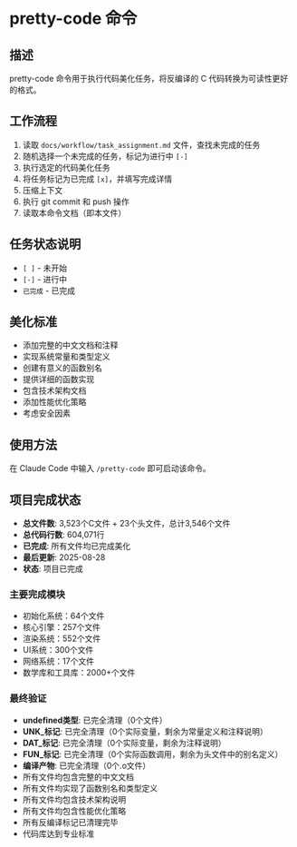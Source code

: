 # pretty-code 命令

## 描述
pretty-code 命令用于执行代码美化任务，将反编译的 C 代码转换为可读性更好的格式。

## 工作流程
1. 读取 `docs/workflow/task_assignment.md` 文件，查找未完成的任务
2. 随机选择一个未完成的任务，标记为进行中 `[-]`
3. 执行选定的代码美化任务
4. 将任务标记为已完成 `[x]`，并填写完成详情
5. 压缩上下文
6. 执行 git commit 和 push 操作
7. 读取本命令文档（即本文件）

## 任务状态说明
- `[ ]` - 未开始
- `[-]` - 进行中
- `已完成` - 已完成

## 美化标准
- 添加完整的中文文档和注释
- 实现系统常量和类型定义
- 创建有意义的函数别名
- 提供详细的函数实现
- 包含技术架构文档
- 添加性能优化策略
- 考虑安全因素

## 使用方法
在 Claude Code 中输入 `/pretty-code` 即可启动该命令。

## 项目完成状态
- **总文件数**: 3,523个C文件 + 23个头文件，总计3,546个文件
- **总代码行数**: 604,071行
- **已完成**: 所有文件均已完成美化
- **最后更新**: 2025-08-28
- **状态**: 项目已完成

### 主要完成模块
- 初始化系统：64个文件
- 核心引擎：257个文件
- 渲染系统：552个文件
- UI系统：300个文件
- 网络系统：17个文件
- 数学库和工具库：2000+个文件

### 最终验证
- **undefined类型**: 已完全清理（0个文件）
- **UNK_标记**: 已完全清理（0个实际变量，剩余为常量定义和注释说明）
- **DAT_标记**: 已完全清理（0个实际变量，剩余为注释说明）
- **FUN_标记**: 已完全清理（0个实际函数调用，剩余为头文件中的别名定义）
- **编译产物**: 已完全清理（0个.o文件）
- 所有文件均包含完整的中文文档
- 所有文件均实现了函数别名和类型定义
- 所有文件均包含技术架构说明
- 所有文件均包含性能优化策略
- 所有反编译标记已清理完毕
- 代码库达到专业标准